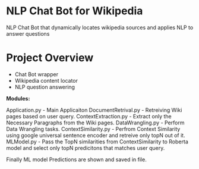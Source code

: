 # NLP Chat Bot for Wikipedia 

NLP Chat Bot that dynamically locates wikipedia sources and applies NLP to answer questions

# Project Overview
- Chat Bot wrapper
- Wikipedia content locator
- NLP question answering


**Modules:**

Application.py - Main Applicaiton
DocumentRetrival.py - Retreiving Wiki pages based on user query.
ContextExtraction.py - Extract only the Necessary Paragraphs from the Wiki pages.
DataWrangling.py - Perform Data Wrangling tasks.
ContextSimilarity.py - Perfrom Context Similarity using google universal sentence encoder and retreive only topN out of it.
MLModel.py - Pass the TopN similarities from ContextSimilarity to Roberta model and select only topN predicitons that matches user query.

Finally ML model Predictions are shown and saved in file.
